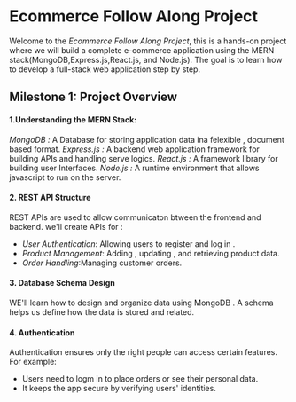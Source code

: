 # Ecommerce Follow Along Project
Welcome to the *Ecommerce Follow Along Project*, this is a hands-on project where we will build a complete e-commerce application using the MERN stack(MongoDB,Express.js,React.js, and Node.js). The goal is to learn how to develop a full-stack web application step by step.

## Milestone 1: Project Overview 

#### 1.Understanding the MERN Stack:
*MongoDB :* A Database for storing application data ina felexible , document based format.
*Express.js :* A backend web application framework for building APIs and handling serve logics.
*React.js :* A framework library for building user Interfaces.
*Node.js :* A runtime environment that allows javascript to run on the server.

#### 2. REST API Structure
REST APIs are used to allow communicaton btween the frontend and backend.
we'll create APIs for :
- *User Authentication*: Allowing users to register and log in .
- *Product Management*: Adding , updating , and retrieving product data.
- *Order Handling*:Managing customer orders.

#### 3. Database Schema Design 
WE'll learn how to design and organize data using MongoDB . A schema helps us define how the data is stored and related.

#### 4. Authentication 
Authentication ensures only the right people can access certain features. For example:
- Users need to logm in to place orders or see their personal data.
- It keeps the app secure by verifying users' identities.